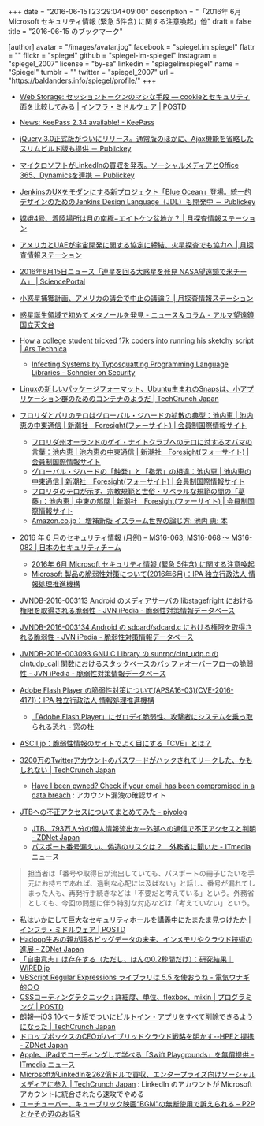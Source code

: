 +++
date = "2016-06-15T23:29:04+09:00"
description = "「2016年 6月 Microsoft セキュリティ情報 (緊急 5件含) に関する注意喚起」他"
draft = false
title = "2016-06-15 のブックマーク"

[author]
  avatar = "/images/avatar.jpg"
  facebook = "spiegel.im.spiegel"
  flattr = ""
  flickr = "spiegel"
  github = "spiegel-im-spiegel"
  instagram = "spiegel_2007"
  license = "by-sa"
  linkedin = "spiegelimspiegel"
  name = "Spiegel"
  tumblr = ""
  twitter = "spiegel_2007"
  url = "https://baldanders.info/spiegel/profile/"
+++

- [Web Storage: セッショントークンのマシな手段 ― cookieとセキュリティ面を比較してみる | インフラ・ミドルウェア | POSTD](http://postd.cc/web-storage-the-lesser-evil-for-session-tokens/)
- [News: KeePass 2.34 available! - KeePass](http://keepass.info/news/n160611_2.34.html)
- [jQuery 3.0正式版がついにリリース。通常版のほかに、Ajax機能を省略したスリムビルド版も提供 － Publickey](http://www.publickey1.jp/blog/16/jquery_30ajax.html)
- [マイクロソフトがLinkedInの買収を発表。ソーシャルメディアとOffice 365、Dynamicsを連携 － Publickey](http://www.publickey1.jp/blog/16/linkedin.html)
- [JenkinsのUXをモダンにする新プロジェクト「Blue Ocean」登場。統一的デザインのためのJenkins Design Language（JDL）も開発中 － Publickey](http://www.publickey1.jp/blog/16/blue_ocean_jenkins_design_language.html)
- [嫦娥4号、着陸場所は月の南極−エイトケン盆地か？ | 月探査情報ステーション](http://moonstation.jp/blog/lunarexp/chang-e4/chang-e4-to-land-moon-south-pole-aitken-basin)
- [アメリカとUAEが宇宙開発に関する協定に締結、火星探査でも協力へ | 月探査情報ステーション](http://moonstation.jp/blog/marsexp/al-amal/us-uae-sign-significant-outer-space-aeronautics-cooperation-agreement)
- [2016年6月15日ニュース「連星を回る大惑星を発見 NASA望遠鏡で米チーム」 | SciencePortal](http://scienceportal.jst.go.jp/news/newsflash_review/newsflash/2016/06/20160615_01.html)
- [小惑星捕獲計画、アメリカの議会で中止の議論？ | 月探査情報ステーション](http://moonstation.jp/blog/asteroidexp/asteroidinitiative/is-asteroid-sample-return-mission-discontinued)
- [惑星誕生領域で初めてメタノールを発見 - ニュース＆コラム - アルマ望遠鏡 国立天文台](http://alma.mtk.nao.ac.jp/j/news/info/2016/0615post_659.html)
- [How a college student tricked 17k coders into running his sketchy script | Ars Technica](http://arstechnica.com/security/2016/06/college-student-schools-govs-and-mils-on-perils-of-arbitrary-code-execution/)
    - [Infecting Systems by Typosquatting Programming Language Libraries - Schneier on Security](https://www.schneier.com/blog/archives/2016/06/infecting_syste.html)
- [Linuxの新しいパッケージフォーマット、Ubuntu生まれのSnapsは、小アプリケーション群のためのコンテナのようだ | TechCrunch Japan](http://jp.techcrunch.com/2016/06/15/20160614ubuntus-container-style-snap-app-packages-now-work-on-other-linux-distributions/)
- [フロリダとパリのテロはグローバル・ジハードの拡散の典型：池内恵 | 池内恵の中東通信 | 新潮社　Foresight(フォーサイト) | 会員制国際情報サイト](http://www.fsight.jp/articles/-/41274)
    - [フロリダ州オーランドのゲイ・ナイトクラブへのテロに対するオバマの言葉：池内恵 | 池内恵の中東通信 | 新潮社　Foresight(フォーサイト) | 会員制国際情報サイト](http://www.fsight.jp/articles/-/41273)
    - [グローバル・ジハードの「触発」と「指示」の相違：池内恵 | 池内恵の中東通信 | 新潮社　Foresight(フォーサイト) | 会員制国際情報サイト](http://www.fsight.jp/articles/-/41275)
    - [フロリダのテロが示す、宗教規範と世俗・リベラルな規範の間の「葛藤」：池内恵 | 中東の部屋 | 新潮社　Foresight(フォーサイト) | 会員制国際情報サイト](http://www.fsight.jp/articles/-/41276)
    - [Amazon.co.jp： 増補新版 イスラーム世界の論じ方: 池内 恵: 本](http://www.amazon.co.jp/exec/obidos/ASIN/4120048349/baldandersinf-22/)

- [2016 年 6 月のセキュリティ情報 (月例) – MS16-063, MS16-068 ～ MS16-082 | 日本のセキュリティチーム](https://blogs.technet.microsoft.com/jpsecurity/2016/06/15/201606-security-bulletin/)
    - [2016年 6月 Microsoft セキュリティ情報 (緊急 5件含) に関する注意喚起](https://www.jpcert.or.jp/at/2016/at160025.html)
    - [Microsoft 製品の脆弱性対策について(2016年6月)：IPA 独立行政法人 情報処理推進機構](http://www.ipa.go.jp/security/ciadr/vul/20160615-ms.html)
- [JVNDB-2016-003113 Android のメディアサーバの libstagefright における権限を取得される脆弱性 - JVN iPedia - 脆弱性対策情報データベース](http://jvndb.jvn.jp/ja/contents/2016/JVNDB-2016-003113.html)
- [JVNDB-2016-003134 Android の sdcard/sdcard.c における権限を取得される脆弱性 - JVN iPedia - 脆弱性対策情報データベース](http://jvndb.jvn.jp/ja/contents/2016/JVNDB-2016-003134.html)
- [JVNDB-2016-003093 GNU C Library の sunrpc/clnt_udp.c の clntudp_call 関数におけるスタックベースのバッファオーバーフローの脆弱性 - JVN iPedia - 脆弱性対策情報データベース](http://jvndb.jvn.jp/ja/contents/2016/JVNDB-2016-003093.html)
- [Adobe Flash Player の脆弱性対策について(APSA16-03)(CVE-2016-4171)：IPA 独立行政法人 情報処理推進機構](http://www.ipa.go.jp/security/ciadr/vul/20160615-adobeflashplayer.html)
    - [「Adobe Flash Player」にゼロデイ脆弱性、攻撃者にシステムを乗っ取られる恐れ - 窓の杜](http://forest.watch.impress.co.jp/docs/news/1005272.html)
- [ASCII.jp：脆弱性情報のサイトでよく目にする「CVE」とは？](http://ascii.jp/elem/000/001/178/1178273/)
- [3200万のTwitterアカウントのパスワードがハックされてリークした、かもしれない | TechCrunch Japan](http://jp.techcrunch.com/2016/06/09/20160608twitter-hack/)
    - [Have I been pwned? Check if your email has been compromised in a data breach](https://haveibeenpwned.com/) : アカウント漏洩の確認サイト
- [JTBへの不正アクセスについてまとめてみた - piyolog](http://d.hatena.ne.jp/Kango/20160614/1465925330)
    - [JTB、793万人分の個人情報流出か--外部への通信で不正アクセスと判明 - ZDNet Japan](http://japan.zdnet.com/article/35084254/)
    - [パスポート番号漏えい、偽造のリスクは？　外務省に聞いた - ITmedia ニュース](http://www.itmedia.co.jp/news/articles/1606/15/news102.html)

> 担当者は「番号や取得日が流出していても、パスポートの冊子じたいを手元にお持ちであれば、過剰な心配には及ばない」と話し、番号が漏れてしまった人も、再発行手続きなどは「不要だと考えている」という。外務省としても、今回の問題に伴う特別な対応などは「考えていない」という。

- [私はいかにして巨大なセキュリティホールを講義中にたまたま見つけたか | インフラ・ミドルウェア | POSTD](http://postd.cc/how-i-accidentally-found-a-huge-data-leak-during-a-college-lecture/)
- [Hadoop生みの親が語るビッグデータの未来、インメモリやクラウド技術の進展 - ZDNet Japan](http://japan.zdnet.com/article/35084137/)
- [「自由意志」は存在する（ただし、ほんの0.2秒間だけ）：研究結果｜WIRED.jp](http://wired.jp/2016/06/13/free-will-research/)
- [VBScript Regular Expressions ライブラリは 5.5 を使おうね - 電気ウナギ的○○](http://blog.netandfield.com/shar/2016/06/vbscript-regular-expressions-5.html)
- [CSSコーディングテクニック : 詳細度、単位、flexbox、mixin | プログラミング | POSTD](http://postd.cc/css-coding-techniques/)
- [朗報―iOS 10ベータ版でついにビルトイン・アプリをすべて削除できるようになった | TechCrunch Japan](http://jp.techcrunch.com/2016/06/14/20160613ios-10-beta-finally-lets-you-remove-all-those-built-in-apps/)
- [ドロップボックスのCEOがハイブリッドクラウド戦略を明かす--HPEと提携 - ZDNet Japan](http://japan.zdnet.com/article/35084018/)
- [Apple、iPadでコーディングして学べる「Swift Playgrounds」を無償提供 - ITmedia ニュース](http://www.itmedia.co.jp/news/articles/1606/14/news071.html)
- [MicrosoftがLinkedInを262億ドルで買収、エンタープライズ向けソーシャルメディアに参入 | TechCrunch Japan](http://jp.techcrunch.com/2016/06/14/20160613microsoft-to-buy-linkedin-for-26b-in-cash-makes-big-move-into-enterprise-social-media/) : LinkedIn のアカウントが Microsoft アカウントに統合されたら速攻でやめる
- [ユーチューバー、キューブリック映画“BGM”の無断使用で訴えられる – P2Pとかその辺のお話R](http://p2ptk.org/copyright/438)
